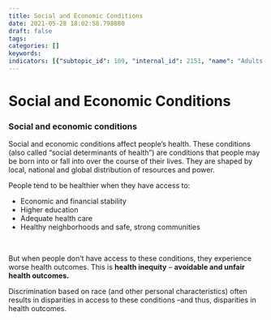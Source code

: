 ```yaml
---
title: Social and Economic Conditions
date: 2021-05-28 18:02:58.798880
draft: false
tags: 
categories: []
keywords: 
indicators: [{"subtopic_id": 109, "internal_id": 2151, "name": "Adults with a Personal Doctor", "URL": "https://a816-dohbesp.nyc.gov/IndicatorPublic/VisualizationData.aspx?id=2151,719b87,109,Summarize"}, {"subtopic_id": 109, "internal_id": 2132, "name": "Adults with Health Insurance ", "URL": "https://a816-dohbesp.nyc.gov/IndicatorPublic/VisualizationData.aspx?id=2132,719b87,109,Summarize"}, {"subtopic_id": 109, "internal_id": 2176, "name": "Children under 5 years old in Poverty", "URL": "https://a816-dohbesp.nyc.gov/IndicatorPublic/VisualizationData.aspx?id=2176,719b87,109,Summarize"}, {"subtopic_id": 109, "internal_id": 14, "name": "Foreign-Born", "URL": "https://a816-dohbesp.nyc.gov/IndicatorPublic/VisualizationData.aspx?id=14,719b87,109,Summarize"}, {"subtopic_id": 109, "internal_id": 2334, "name": "High School Graduation", "URL": "https://a816-dohbesp.nyc.gov/IndicatorPublic/VisualizationData.aspx?id=2334,719b87,109,Summarize"}, {"subtopic_id": 109, "internal_id": 2335, "name": "Limited English", "URL": "https://a816-dohbesp.nyc.gov/IndicatorPublic/VisualizationData.aspx?id=2335,719b87,109,Summarize"}, {"subtopic_id": 109, "internal_id": 2073, "name": "Perception of Neighborhood Safety", "URL": "https://a816-dohbesp.nyc.gov/IndicatorPublic/VisualizationData.aspx?id=2073,719b87,109,Summarize"}, {"subtopic_id": 109, "internal_id": 103, "name": "Poverty", "URL": "https://a816-dohbesp.nyc.gov/IndicatorPublic/VisualizationData.aspx?id=103,719b87,109,Summarize"}, {"subtopic_id": 109, "internal_id": 2336, "name": "Rent Burdened Households", "URL": "https://a816-dohbesp.nyc.gov/IndicatorPublic/VisualizationData.aspx?id=2336,719b87,109,Summarize"}, {"subtopic_id": 109, "internal_id": 2323, "name": "School Absenteeism", "URL": "https://a816-dohbesp.nyc.gov/IndicatorPublic/VisualizationData.aspx?id=2323,719b87,109,Summarize"}, {"subtopic_id": 109, "internal_id": 2232, "name": "Self-Reported Health", "URL": "https://a816-dohbesp.nyc.gov/IndicatorPublic/VisualizationData.aspx?id=2232,719b87,109,Summarize"}, {"subtopic_id": 109, "internal_id": 2337, "name": "Unemployment", "URL": "https://a816-dohbesp.nyc.gov/IndicatorPublic/VisualizationData.aspx?id=2337,719b87,109,Summarize"}, {"subtopic_id": 109, "internal_id": 2389, "name": "Unhealthy Food Access", "URL": "https://a816-dohbesp.nyc.gov/IndicatorPublic/VisualizationData.aspx?id=2389,719b87,109,Summarize"}]
---
```

# Social and Economic Conditions
### Social and economic conditions


Social and economic conditions affect people’s health. These conditions (also called “social determinants of health”) are conditions that people may be born into or fall into over the course of their lives. They are shaped by local, national and global distribution of resources and power.


People tend to be healthier when they have access to:


* Economic and financial stability
* Higher education
* Adequate health care
* Healthy neighborhoods and safe, strong communities


 


But when people don’t have access to these conditions, they experience worse health outcomes. This is **health inequity** – **avoidable and unfair health outcomes.** 



Discrimination based on race (and other personal characteristics) often results in disparities in access to these conditions –and thus, disparities in health outcomes.


 


